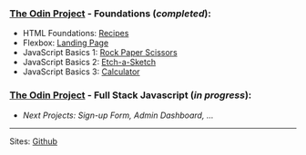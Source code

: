 ### [**The Odin Project**](https://www.theodinproject.com/) - Foundations (*completed*):
  - HTML Foundations: [Recipes](https://bartosz-trepka.github.io/odin-recipes/)
  - Flexbox: [Landing Page](https://bartosz-trepka.github.io/odin-landing-page/)
  - JavaScript Basics 1: [Rock Paper Scissors](https://bartosz-trepka.github.io/odin-rock-paper-scissors/)
  - JavaScript Basics 2: [Etch-a-Sketch](https://bartosz-trepka.github.io/odin-etch-a-sketch/)
  - JavaScript Basics 3: [Calculator](https://bartosz-trepka.github.io/odin-calculator/)
### [**The Odin Project**](https://www.theodinproject.com/) - Full Stack Javascript (*in progress*):
  - *Next Projects: Sign-up Form, Admin Dashboard, ...*

***

Sites: [Github](https://github.com/bartosz-trepka)